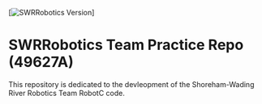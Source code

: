 [![SWRRobotics Version](https://img.shields.io/badge/version-0.1.0-blue.svg)]

# SWRRobotics Team Practice Repo (49627A)
This repository is dedicated to the devleopment of the Shoreham-Wading River Robotics Team RobotC code.
